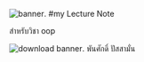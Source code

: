 ![banner]().
#my Lecture Note

สำหรับวิชา oop

![download banner]([Pansak09-patch-1](https://pin.it/4CXpEUM8f)https://pin.it/4CXpEUM8f).
พันศักดิ์ ปัสสามั่น
